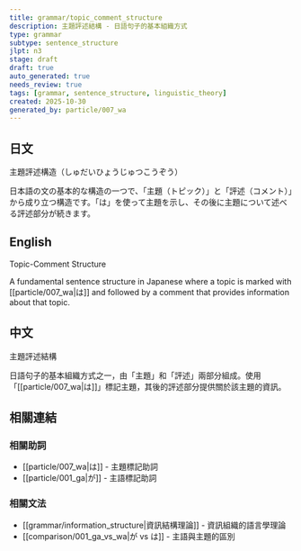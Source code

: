 ```yaml
---
title: grammar/topic_comment_structure
description: 主題評述結構 - 日語句子的基本組織方式
type: grammar
subtype: sentence_structure
jlpt: n3
stage: draft
draft: true
auto_generated: true
needs_review: true
tags: [grammar, sentence_structure, linguistic_theory]
created: 2025-10-30
generated_by: particle/007_wa
---
```


## 日文
主題評述構造（しゅだいひょうじゅつこうぞう）

日本語の文の基本的な構造の一つで、「主題（トピック）」と「評述（コメント）」から成り立つ構造です。「は」を使って主題を示し、その後に主題について述べる評述部分が続きます。

## English
Topic-Comment Structure

A fundamental sentence structure in Japanese where a topic is marked with [[particle/007_wa|は]] and followed by a comment that provides information about that topic.

## 中文
主題評述結構

日語句子的基本組織方式之一，由「主題」和「評述」兩部分組成。使用「[[particle/007_wa|は]]」標記主題，其後的評述部分提供關於該主題的資訊。

## 相關連結

### 相關助詞
- [[particle/007_wa|は]] - 主題標記助詞
- [[particle/001_ga|が]] - 主語標記助詞

### 相關文法
- [[grammar/information_structure|資訊結構理論]] - 資訊組織的語言學理論
- [[comparison/001_ga_vs_wa|が vs は]] - 主語與主題的區別
